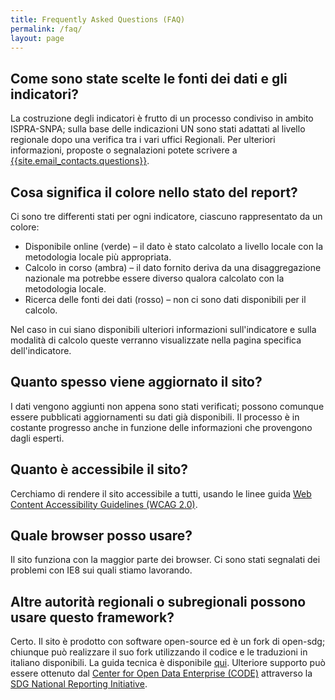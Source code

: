 ```yaml
---
title: Frequently Asked Questions (FAQ)
permalink: /faq/
layout: page
---
```


## Come sono state scelte le fonti dei dati e gli indicatori?
La costruzione degli indicatori è frutto di un processo condiviso in ambito ISPRA-SNPA; sulla base delle indicazioni UN sono stati adattati al livello regionale dopo una verifica tra i vari uffici Regionali.
Per ulteriori informazioni, proposte o segnalazioni potete scrivere a <a href="mailto:{{site.email_contacts.questions}}">{{site.email_contacts.questions}}</a>.

## Cosa significa il colore nello stato del report?
Ci sono tre differenti stati per ogni indicatore, ciascuno rappresentato da un colore:

* Disponibile online (verde) – il dato è stato calcolato a livello locale con la metodologia locale più appropriata.
* Calcolo in corso (ambra) – il dato fornito deriva da una disaggregazione nazionale ma potrebbe essere diverso qualora calcolato con la metodologia locale.
* Ricerca delle fonti dei dati (rosso) – non ci sono dati disponibili per il calcolo.

Nel caso in cui siano disponibili ulteriori informazioni sull'indicatore e sulla modalità di calcolo queste verranno visualizzate nella pagina specifica dell'indicatore.

## Quanto spesso viene aggiornato il sito?
I dati vengono aggiunti non appena sono stati verificati; possono comunque essere pubblicati aggiornamenti su dati già disponibili. Il processo è in costante progresso anche in funzione delle informazioni che provengono dagli esperti.

## Quanto è accessibile il sito?
Cerchiamo di rendere il sito accessibile a tutti, usando le linee guida  [Web Content Accessibility Guidelines (WCAG 2.0)](https://www.gov.uk/service-manual/helping-people-to-use-your-service/understanding-wcag-20).

## Quale browser posso usare?
Il sito funziona con la maggior parte dei browser. Ci sono stati segnalati dei problemi con IE8 sui quali stiamo lavorando.

## Altre autorità regionali o subregionali possono usare questo framework?
Certo. Il sito è prodotto con software open-source ed è un fork di open-sdg; chiunque può realizzare il suo fork utilizzando il codice e le traduzioni in italiano disponibili. La guida tecnica è disponibile  [qui](https://open-sdg.readthedocs.io). Ulteriore supporto può essere ottenuto dal [Center for Open Data Enterprise (CODE)](http://www.opendataenterprise.org/) attraverso la [SDG National Reporting Initiative](https://www.sdgreporting.org/).
